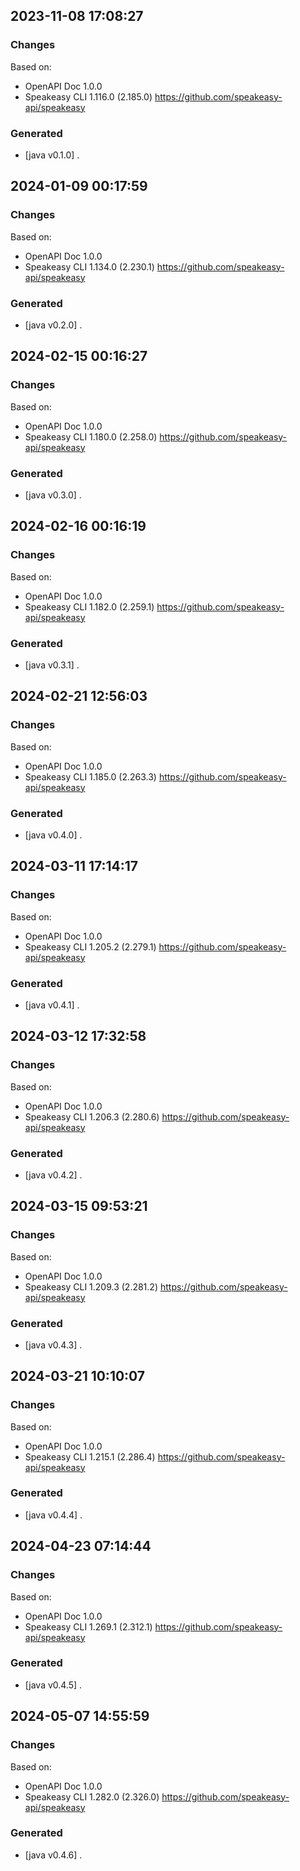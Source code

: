 

## 2023-11-08 17:08:27
### Changes
Based on:
- OpenAPI Doc 1.0.0 
- Speakeasy CLI 1.116.0 (2.185.0) https://github.com/speakeasy-api/speakeasy
### Generated
- [java v0.1.0] .

## 2024-01-09 00:17:59
### Changes
Based on:
- OpenAPI Doc 1.0.0 
- Speakeasy CLI 1.134.0 (2.230.1) https://github.com/speakeasy-api/speakeasy
### Generated
- [java v0.2.0] .

## 2024-02-15 00:16:27
### Changes
Based on:
- OpenAPI Doc 1.0.0 
- Speakeasy CLI 1.180.0 (2.258.0) https://github.com/speakeasy-api/speakeasy
### Generated
- [java v0.3.0] .

## 2024-02-16 00:16:19
### Changes
Based on:
- OpenAPI Doc 1.0.0 
- Speakeasy CLI 1.182.0 (2.259.1) https://github.com/speakeasy-api/speakeasy
### Generated
- [java v0.3.1] .

## 2024-02-21 12:56:03
### Changes
Based on:
- OpenAPI Doc 1.0.0 
- Speakeasy CLI 1.185.0 (2.263.3) https://github.com/speakeasy-api/speakeasy
### Generated
- [java v0.4.0] .

## 2024-03-11 17:14:17
### Changes
Based on:
- OpenAPI Doc 1.0.0 
- Speakeasy CLI 1.205.2 (2.279.1) https://github.com/speakeasy-api/speakeasy
### Generated
- [java v0.4.1] .

## 2024-03-12 17:32:58
### Changes
Based on:
- OpenAPI Doc 1.0.0 
- Speakeasy CLI 1.206.3 (2.280.6) https://github.com/speakeasy-api/speakeasy
### Generated
- [java v0.4.2] .

## 2024-03-15 09:53:21
### Changes
Based on:
- OpenAPI Doc 1.0.0 
- Speakeasy CLI 1.209.3 (2.281.2) https://github.com/speakeasy-api/speakeasy
### Generated
- [java v0.4.3] .

## 2024-03-21 10:10:07
### Changes
Based on:
- OpenAPI Doc 1.0.0 
- Speakeasy CLI 1.215.1 (2.286.4) https://github.com/speakeasy-api/speakeasy
### Generated
- [java v0.4.4] .

## 2024-04-23 07:14:44
### Changes
Based on:
- OpenAPI Doc 1.0.0 
- Speakeasy CLI 1.269.1 (2.312.1) https://github.com/speakeasy-api/speakeasy
### Generated
- [java v0.4.5] .

## 2024-05-07 14:55:59
### Changes
Based on:
- OpenAPI Doc 1.0.0 
- Speakeasy CLI 1.282.0 (2.326.0) https://github.com/speakeasy-api/speakeasy
### Generated
- [java v0.4.6] .